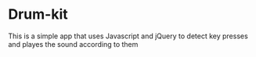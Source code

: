 # Drum-kit

This is a simple app that uses Javascript and jQuery to detect key presses and playes the sound according to them
